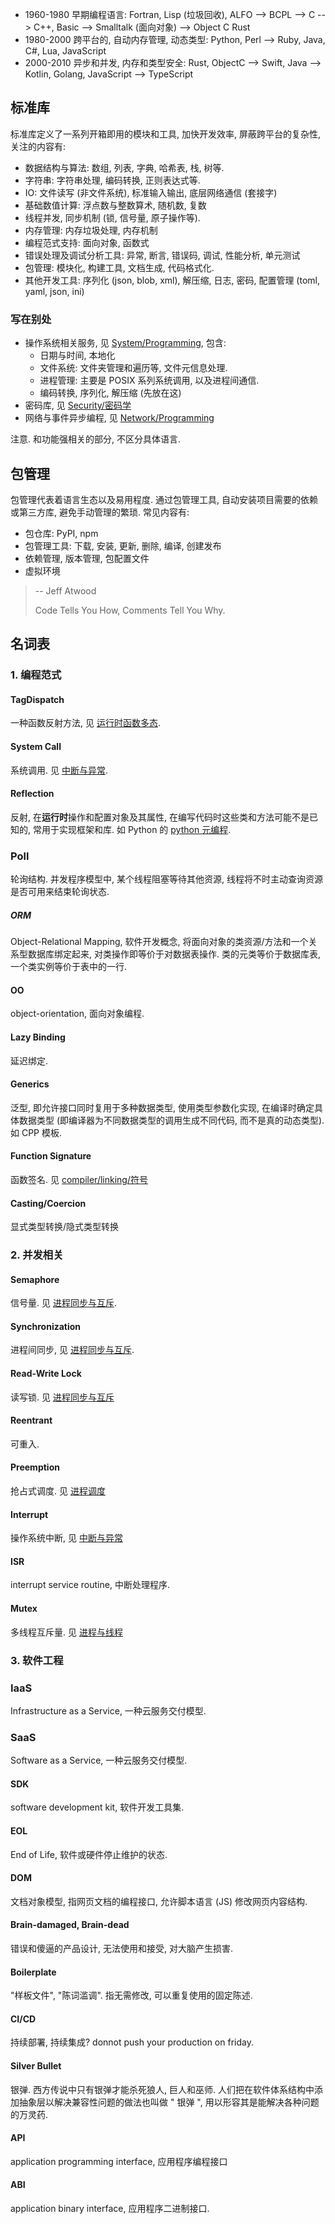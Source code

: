 - 1960-1980 早期编程语言: Fortran, Lisp (垃圾回收), ALFO --> BCPL --> C --> C++, Basic --> Smalltalk (面向对象) --> Object C Rust
- 1980-2000 跨平台的, 自动内存管理, 动态类型: Python, Perl --> Ruby, Java, C#, Lua, JavaScript 
- 2000-2010 异步和并发, 内存和类型安全: Rust, ObjectC --> Swift, Java --> Kotlin, Golang, JavaScript --> TypeScript 


## 标准库

标准库定义了一系列开箱即用的模块和工具, 加快开发效率, 屏蔽跨平台的复杂性, 关注的内容有:

- 数据结构与算法: 数组, 列表, 字典, 哈希表, 栈, 树等.
- 字符串: 字符串处理, 编码转换, 正则表达式等.
- IO: 文件读写 (非文件系统), 标准输入输出, 底层网络通信 (套接字)
- 基础数值计算: 浮点数与整数算术, 随机数, 复数
- 线程并发, 同步机制 (锁, 信号量, 原子操作等). 
- 内存管理: 内存垃圾处理, 内存机制
- 编程范式支持: 面向对象, 函数式
- 错误处理及调试分析工具: 异常, 断言, 错误码, 调试, 性能分析, 单元测试
- 包管理: 模块化, 构建工具, 文档生成, 代码格式化.
- 其他开发工具: 序列化 (json, blob, xml), 解压缩, 日志, 密码, 配置管理 (toml, yaml, json, ini)

### 写在别处

- 操作系统相关服务, 见 [System/Programming](../System/Development/ReadMe.md), 包含:
	- 日期与时间, 本地化
	- 文件系统: 文件夹管理和遍历等, 文件元信息处理. 
	- 进程管理: 主要是 POSIX 系列系统调用, 以及进程间通信.
	- 编码转换, 序列化, 解压缩 (先放在这)
- 密码库, 见 [Security/密码学](../Security/密码学/README.md)
- 网络与事件异步编程, 见 [Network/Programming](../System/IO%20&%20IPC/ReadMe.md)

注意. 和功能强相关的部分, 不区分具体语言.

## 包管理

包管理代表着语言生态以及易用程度. 通过包管理工具, 自动安装项目需要的依赖或第三方库, 避免手动管理的繁琐. 常见内容有:

- 包仓库: PyPI, npm
- 包管理工具: 下载, 安装, 更新, 删除, 编译, 创建发布
- 依赖管理, 版本管理, 包配置文件
- 虚拟环境


> -- Jeff Atwood 
> 
> Code Tells You How, Comments Tell You Why.

## 名词表

### 1. 编程范式

#### TagDispatch

一种函数反射方法, 见 [运行时函数多态](Language/C++/面向对象/运行时函数多态.md#函数体).

#### System Call

系统调用. 见 [中断与异常](System/Process/中断与异常.md).

#### Reflection

反射, 在**运行时**操作和配置对象及其属性, 在编写代码时这些类和方法可能不是已知的, 常用于实现框架和库. 如 Python 的 [python 元编程](Language/Python/python%20元编程.md).

### Poll

轮询结构. 并发程序模型中, 某个线程阻塞等待其他资源, 线程将不时主动查询资源是否可用来结束轮询状态.

##### ORM

Object-Relational Mapping, 软件开发概念, 将面向对象的类资源/方法和一个关系型数据库绑定起来, 对类操作即等价于对数据表操作. 类的元类等价于数据库表, 一个类实例等价于表中的一行.

#### OO

object-orientation, 面向对象编程.

#### Lazy Binding

延迟绑定.

#### Generics

泛型, 即允许接口同时复用于多种数据类型, 使用类型参数化实现, 在编译时确定具体数据类型 (即编译器为不同数据类型的调用生成不同代码, 而不是真的动态类型). 如 CPP 模板.

#### Function Signature

函数签名. 见 [compiler/linking/符号](Compiler/链接过程/符号.md)

#### Casting/Coercion

显式类型转换/隐式类型转换

### 2. 并发相关

#### Semaphore

信号量. 见 [进程同步与互斥](System/Process/进程同步与互斥.md).

#### Synchronization

进程间同步, 见 [进程同步与互斥](System/Process/进程同步与互斥.md).

#### Read-Write Lock

读写锁. 见 [进程同步与互斥](System/Process/进程同步与互斥.md)

#### Reentrant

可重入.

#### Preemption

抢占式调度. 见 [进程调度](System/Process/进程调度.md)

#### Interrupt

操作系统中断, 见 [中断与异常](System/Process/中断与异常.md)

#### ISR

interrupt service routine, 中断处理程序.

#### Mutex

多线程互斥量. 见 [进程与线程](System/Process/进程与线程.md)

### 3. 软件工程

### IaaS

Infrastructure as a Service, 一种云服务交付模型.

### SaaS

Software as a Service, 一种云服务交付模型.

#### SDK

software development kit, 软件开发工具集.

#### EOL

End of Life, 软件或硬件停止维护的状态.

#### DOM

文档对象模型, 指网页文档的编程接口, 允许脚本语言 (JS) 修改网页内容结构.

#### Brain-damaged, Brain-dead

错误和傻逼的产品设计, 无法使用和接受, 对大脑产生损害.

#### Boilerplate 

"样板文件", "陈词滥调". 指无需修改, 可以重复使用的固定陈述.

#### CI/CD 

持续部署, 持续集成? donnot push your production on friday.

#### Silver Bullet

银弹. 西方传说中只有银弹才能杀死狼人, 巨人和巫师. 人们把在软件体系结构中添加抽象层以解决兼容性问题的做法也叫做 " 银弹 ", 用以形容其是能解决各种问题的万灵药.

#### API

application programming interface, 应用程序编程接口

#### ABI

application binary interface, 应用程序二进制接口.